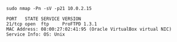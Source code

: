 `sudo nmap -Pn -sV -p21 10.0.2.15`

```
PORT   STATE SERVICE VERSION
21/tcp open  ftp     ProFTPD 1.3.1
MAC Address: 08:00:27:02:41:95 (Oracle VirtualBox virtual NIC)
Service Info: OS: Unix
```
